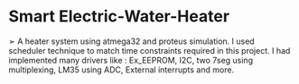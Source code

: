# Smart Electric-Water-Heater
 
➢  A heater system using atmega32 and proteus simulation. I used scheduler technique to match
    time constraints required in this project. I had implemented many drivers like : Ex_EEPROM,
    I2C, two 7seg using multiplexing, LM35 using ADC, External interrupts and more.
